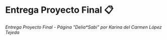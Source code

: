 # Entrega Proyecto Final 📋

_Entrega Proyecto Final - Página "Delia*Sabi" por Karina del Carmen López Tejeda_
